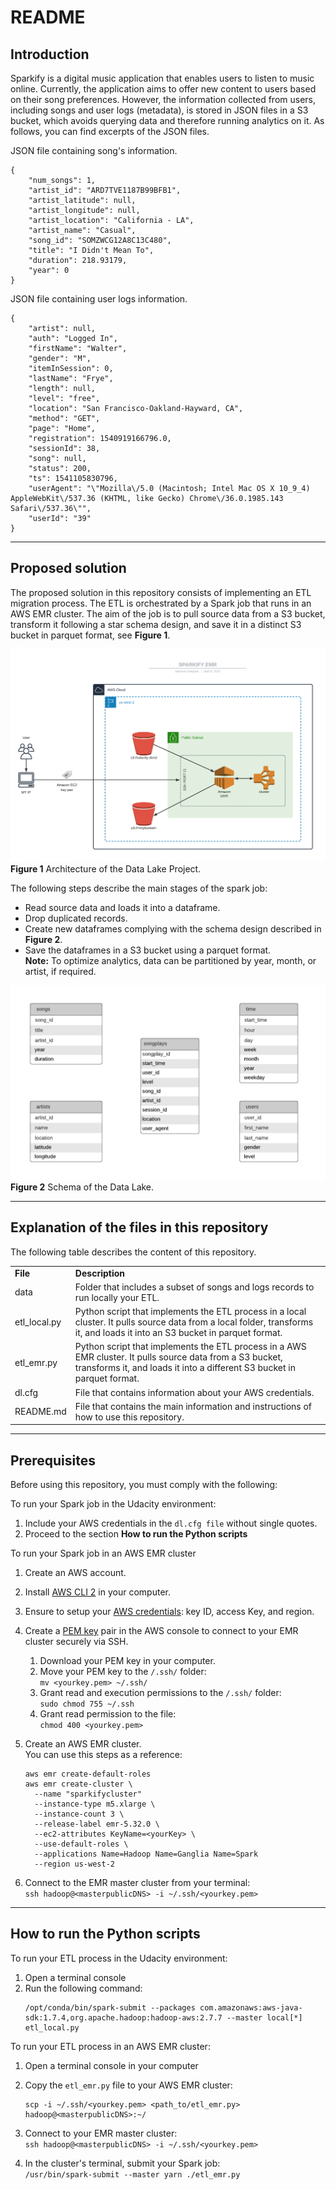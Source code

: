 # **README**

## **Introduction**

Sparkify is a digital music application that enables users to listen to music online. Currently, the application aims to offer new content to users based on their song preferences. However, the information collected from users, including songs and user logs (metadata), is stored in JSON files in a S3 bucket, which avoids querying data and therefore running analytics on it. As follows, you can find excerpts of the JSON files. 

JSON file containing song's information. 
```
{
    "num_songs": 1,
    "artist_id": "ARD7TVE1187B99BFB1",
    "artist_latitude": null,
    "artist_longitude": null,
    "artist_location": "California - LA",
    "artist_name": "Casual",
    "song_id": "SOMZWCG12A8C13C480",
    "title": "I Didn't Mean To",
    "duration": 218.93179,
    "year": 0
}
```


JSON file containing user logs information. 
```
{
    "artist": null,
    "auth": "Logged In",
    "firstName": "Walter",
    "gender": "M",
    "itemInSession": 0,
    "lastName": "Frye",
    "length": null,
    "level": "free",
    "location": "San Francisco-Oakland-Hayward, CA",
    "method": "GET",
    "page": "Home",
    "registration": 1540919166796.0,
    "sessionId": 38,
    "song": null,
    "status": 200,
    "ts": 1541105830796,
    "userAgent": "\"Mozilla\/5.0 (Macintosh; Intel Mac OS X 10_9_4) AppleWebKit\/537.36 (KHTML, like Gecko) Chrome\/36.0.1985.143 Safari\/537.36\"",
    "userId": "39"
}
```
---

## **Proposed solution**

The proposed solution in this repository consists of implementing an ETL migration process. The ETL is orchestrated by a Spark job that runs in an AWS EMR cluster. The aim of the job is to pull source data from a S3 bucket, transform it following a star schema design, and save it in a distinct S3 bucket in parquet format, see **Figure 1**. 

![sparkify architecture](/images/sparkify_emr.png)
**Figure 1** Architecture of the Data Lake Project.
<br />

The following steps describe the main stages of the spark job:

  - Read source data and loads it into a dataframe.
  - Drop duplicated records.
  - Create new dataframes complying with the schema design described in **Figure 2**. 
  - Save the dataframes in a S3 bucket using a parquet format. \
  **Note:** To optimize analytics, data can be partitioned by year, month, or artist, if required.  

![sparkify schema](/images/sparkify_emr_schema.png)
**Figure 2** Schema of the Data Lake.
<br />

---
## **Explanation of the files in this repository**

The following table describes the content of this repository. 

<table>
  <tr>
   <td><strong>File</strong>
   </td>
   <td><strong>Description</strong>
   </td>
  </tr>
  <tr>
   <td>data
   </td>
   <td>Folder that includes a subset of songs and logs records to run locally your ETL.  
   </td>
  </tr>
  <tr>
   <td>etl_local.py
   </td>
   <td>Python script that implements the ETL process in a local cluster. It pulls source data from a local folder, transforms it, and loads it into an S3 bucket in parquet format.
   </td>
  </tr>
  <tr>
   <td>etl_emr.py
   </td>
   <td>Python script that implements the ETL process in a AWS EMR cluster. It pulls source data from a S3 bucket, transforms it, and loads it into a different S3 bucket in parquet format.
   </td>
  </tr>
  <tr>
   <td>dl.cfg
   </td>
   <td>File that contains information about your AWS credentials. 
   </td>
  </tr>
  <tr>
   <td>README.md
   </td>
   <td>File that contains the main information and instructions of how to use this repository.
   </td>
  </tr>
</table>

---
## **Prerequisites**

Before using this repository, you must comply with the following:

To run your Spark job in the Udacity environment:
1. Include your AWS credentials in the `dl.cfg file` without single quotes.
2. Proceed to the section **How to run the Python scripts**


To run your Spark job in an AWS EMR cluster
1. Create an AWS account.
2. Install [AWS CLI 2](https://docs.aws.amazon.com/cli/latest/userguide/install-cliv2.html) in your computer.
3. Ensure to setup your [AWS credentials](https://docs.aws.amazon.com/cli/latest/userguide/cli-configure-quickstart.html#cli-configure-quickstart-config): key ID, access Key, and region.
4. Create a [PEM key](https://docs.aws.amazon.com/AWSEC2/latest/UserGuide/ec2-key-pairs.html#prepare-key-pair) pair in the AWS console to connect to your EMR cluster securely via SSH.
    1. Download your PEM key in your computer.
    2. Move your PEM key to the `/.ssh/` folder: \
    `mv <yourkey.pem> ~/.ssh/`
    3. Grant read and execution permissions to the `/.ssh/` folder: \
    `sudo chmod 755 ~/.ssh`
    4. Grant read permission to the file: \
    `chmod 400 <yourkey.pem>`
5. Create an AWS EMR cluster. \
  You can use this steps as a reference:   

    ```
    aws emr create-default-roles
    aws emr create-cluster \
      --name "sparkifycluster"
      --instance-type m5.xlarge \
      --instance-count 3 \
      --release-label emr-5.32.0 \
      --ec2-attributes KeyName=<yourKey> \
      --use-default-roles \
      --applications Name=Hadoop Name=Ganglia Name=Spark
      --region us-west-2
    ```
6. Connect to the EMR master cluster from your terminal: \
`ssh hadoop@<masterpublicDNS> -i ~/.ssh/<yourkey.pem>`

---
## **How to run the Python scripts**
To run your ETL process in the Udacity environment:
1. Open a terminal console
2. Run the following command:
    ```
    /opt/conda/bin/spark-submit --packages com.amazonaws:aws-java-sdk:1.7.4,org.apache.hadoop:hadoop-aws:2.7.7 --master local[*] etl_local.py
    ```

To run your ETL process in an AWS EMR cluster:
1. Open a terminal console in your computer
2. Copy the `etl_emr.py` file to your AWS EMR cluster:
    ```
    scp -i ~/.ssh/<yourkey.pem> <path_to/etl_emr.py> hadoop@<masterpublicDNS>:~/
    ```
3. Connect to your EMR master cluster: \
`ssh hadoop@<masterpublicDNS> -i ~/.ssh/<yourkey.pem>`

4. In the cluster's terminal, submit your Spark job: \
`/usr/bin/spark-submit --master yarn ./etl_emr.py`



